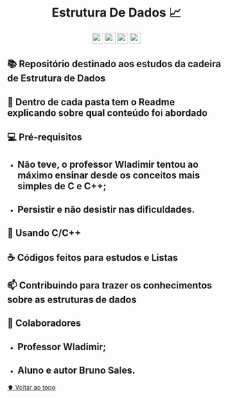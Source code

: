 
<div align="center">

# Estrutura De Dados 📈

</div>

<div align="center">

<img height=25he src="https://img.shields.io/github/repo-size/brunossales/Estrutura_De_Dados" /> 
<img height=25he src="https://img.shields.io/github/languages/count/brunossales/Estrutura_De_Dados" /> 
<img height=25he src="https://img.shields.io/github/stars/brunossales/Estrutura_De_Dados?style=social" /> 
<img height=25he src="https://img.shields.io/github/forks/brunossales/Estrutura_De_Dados?style=social" /> 

</div>

## 📚 Repositório destinado aos estudos da cadeira de Estrutura de Dados

## 📁 Dentro de cada pasta tem o Readme explicando sobre qual conteúdo foi abordado

## 💻 Pré-requisitos

  - ## Não teve, o professor Wladimir tentou ao máximo ensinar desde os conceitos mais simples de C e C++;
  
  - ## Persistir e não desistir nas dificuldades.

## 🚀 Usando C/C++

## ☕ Códigos feitos para estudos e Listas

## 📫 Contribuindo para trazer os conhecimentos sobre as estruturas de dados

## 🤝 Colaboradores

- ## Professor Wladimir; 
  
- ## Aluno e autor Bruno Sales.

[⬆ Voltar ao topo](#estrutura-de-dados-)<br>
